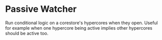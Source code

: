# Passive Watcher

Run conditional logic on a corestore's hypercores when they open. Useful for example when one hypercore being active implies other hypercores should be active too.
